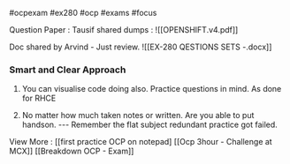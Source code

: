 #ocpexam #ex280 #ocp #exams  #focus 


Question Paper :
Tausif shared dumps :
![[OPENSHIFT.v4.pdf]]


Doc shared by Arvind - Just review.
![[EX-280 QESTIONS SETS -.docx]]

### Smart and Clear Approach 

1) You can visualise code doing also. Practice questions in mind. As done for RHCE

2) No matter how much taken notes or written. Are you able to put handson. --- Remember the flat subject redundant practice got failed.



View More :
[[first practice OCP on notepad]
[[Ocp 3hour - Challenge at MCX]]
[[Breakdown OCP - Exam]]